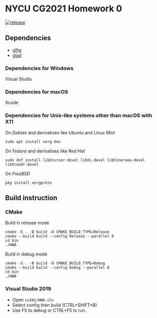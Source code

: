 # NYCU CG2021 Homework 0

[![release](https://github.com/TheLurkingCat/CG2021-HW0/actions/workflows/build.yml/badge.svg?branch=release&event=push)](https://github.com/TheLurkingCat/CG2021-HW0/actions/workflows/build.yml)
## Dependencies

- [glfw](https://github.com/glfw/glfw)
- [glad](https://github.com/Dav1dde/glad)

### Dependencies for Windows

Visual Studio

### Dependencies for macOS

Xcode

### Dependencies for Unix-like systems other than macOS with X11

On *Debian* and derivatives like *Ubuntu* and *Linux Mint*

`sudo apt install xorg-dev`

On *Fedora* and derivatives like *Red Hat*

`sudo dnf install libXcursor-devel libXi-devel libXinerama-devel libXrandr-devel`

On *FreeBSD*

`pkg install xorgproto`

## Build instruction

### CMake

Build in release mode
```bash=
cmake -S . -B build -D CMAKE_BUILD_TYPE=Release
cmake --build build --config Release --parallel 8
cd bin
./HW0
```

Build in debug mode
```bash=
cmake -S . -B build -D CMAKE_BUILD_TYPE=Debug
cmake --build build --config Debug --parallel 8
cd bin
./HW0
```

### Visual Studio 2019

- Open `vs201/HW0.sln`
- Select config then build (CTRL+SHIFT+B)
- Use F5 to debug or CTRL+F5 to run.
